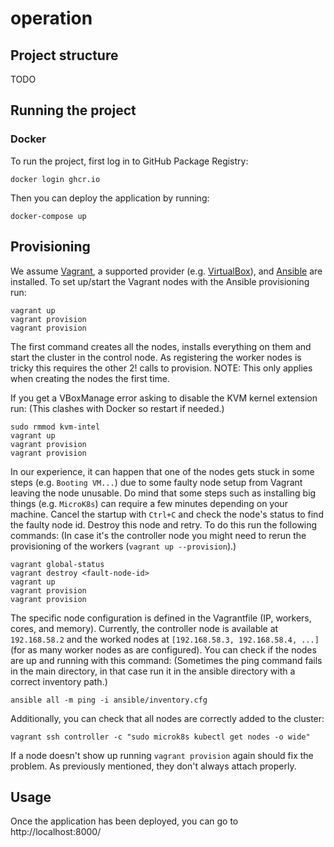 # operation

## Project structure

TODO

## Running the project

### Docker
To run the project, first log in to GitHub Package Registry:

```
docker login ghcr.io
```

Then you can deploy the application by running:

```
docker-compose up
```

## Provisioning
We assume [Vagrant](https://www.vagrantup.com/), a supported provider (e.g. [VirtualBox](https://www.virtualbox.org/)), and [Ansible](https://www.ansible.com/) are installed.
To set up/start the Vagrant nodes with the Ansible provisioning run:
``` console
vagrant up
vagrant provision
vagrant provision
```
The first command creates all the nodes, installs everything on them and start the cluster in the control node.
As registering the worker nodes is tricky this requires the other 2! calls to provision.
NOTE: This only applies when creating the nodes the first time.

If you get a VBoxManage error asking to disable the KVM kernel extension run:
(This clashes with Docker so restart if needed.)
``` console
sudo rmmod kvm-intel
vagrant up
vagrant provision
vagrant provision
```

In our experience, it can happen that one of the nodes gets stuck in some steps (e.g. `Booting VM...`) due to some faulty node setup from Vagrant leaving the node unusable.
Do mind that some steps such as installing big things (e.g. `MicroK8s`) can require a few minutes depending on your machine.
Cancel the startup with `Ctrl+C` and check the node's status to find the faulty node id.
Destroy this node and retry.
To do this run the following commands:
(In case it's the controller node you might need to rerun the provisioning of the workers (`vagrant up --provision`).)
``` console
vagrant global-status
vagrant destroy <fault-node-id>
vagrant up
vagrant provision
vagrant provision
```

The specific node configuration is defined in the Vagrantfile (IP, workers, cores, and memory).
Currently, the controller node is available at `192.168.58.2` and the worked nodes at `[192.168.58.3, 192.168.58.4, ...]` (for as many worker nodes as are configured).
You can check if the nodes are up and running with this command:
(Sometimes the ping command fails in the main directory, in that case run it in the ansible directory with a correct inventory path.)
``` console
ansible all -m ping -i ansible/inventory.cfg
```
Additionally, you can check that all nodes are correctly added to the cluster:
``` console
vagrant ssh controller -c "sudo microk8s kubectl get nodes -o wide"
```
If a node doesn't show up running `vagrant provision` again should fix the problem.
As previously mentioned, they don't always attach properly.

## Usage
Once the application has been deployed, you can go to http://localhost:8000/
